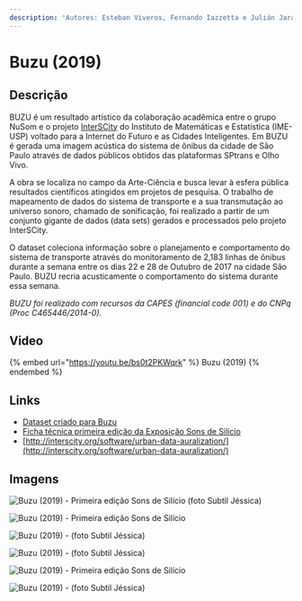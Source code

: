 ```yaml
---
description: 'Autores: Esteban Viveros, Fernando Iazzetta e Julián Jaramillo Arango.'
---
```


# Buzu (2019)

## Descrição

BUZU é um resultado artístico da colaboração acadêmica entre o grupo NuSom e o projeto [InterSCity](http://interscity.org) do Instituto de Matemáticas e Estatística (IME-USP) voltado para a Internet do Futuro e as Cidades Inteligentes. Em BUZU é gerada uma imagem acústica do sistema de ônibus da cidade de São Paulo através de dados públicos obtidos das plataformas SPtrans e Olho Vivo.

A obra se localiza no campo da Arte-Ciência e busca levar à esfera pública resultados científicos atingidos em projetos de pesquisa. O trabalho de mapeamento de dados do sistema de transporte e a sua transmutação ao universo  sonoro, chamado de sonificação, foi realizado a partir de um conjunto gigante de dados (data sets) gerados e processados pelo projeto InterSCity.

O dataset coleciona informação sobre o planejamento e comportamento do sistema de transporte através do monitoramento de 2,183 linhas de ônibus durante a semana entre os dias 22 e 28 de Outubro de 2017 na cidade São Paulo. BUZU recria acusticamente o comportamento do sistema durante essa semana.

_BUZU foi realizado com recursos da CAPES (financial code 001) e do CNPq (Proc C465446/2014-0)._

## Video

{% embed url="https://youtu.be/bs0t2PKWqrk" %}
Buzu (2019)
{% endembed %}

## Links

* [Dataset criado para Buzu](https://github.com/emviveros/Interscity\_pd\_dataset)
* [Ficha técnica primeira edição da Exposição Sons de Silício](https://sonsdesilicio.wordpress.com/participantes/esteban-viveros-fernando-iazzetta-e-julian-jaramillo-arango/)
* [http://interscity.org/software/urban-data-auralization/](http://interscity.org/software/urban-data-auralization/)

## Imagens

![Buzu (2019) - Primeira edição Sons de Silício (foto Subtil Jéssica) ](../../../.gitbook/assets/img\_8994.jpg)

![Buzu (2019) - Primeira edição Sons de Silício](../../../.gitbook/assets/img\_3875.JPG)

![Buzu (2019) - (foto Subtil Jéssica)](../../../.gitbook/assets/img\_9000.jpg)

![Buzu (2019) - (foto Subtil Jéssica)](../../../.gitbook/assets/img\_9013.jpg)

![Buzu (2019) - Primeira edição Sons de Silício](../../../.gitbook/assets/img\_3872.JPG)

![Buzu (2019) - (foto Subtil Jéssica)](../../../.gitbook/assets/img\_8988.jpg)
